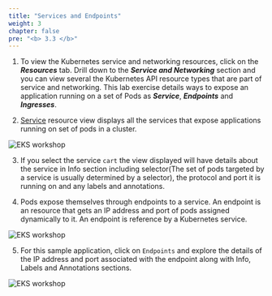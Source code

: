 ```yaml
---
title: "Services and Endpoints"
weight: 3
chapter: false
pre: "<b> 3.3 </b>"
---
```


1. To view the Kubernetes service and networking resources, click on the **_Resources_** tab. Drill down to the **_Service and Networking_** section and you can view several the Kubernetes API resource types that are part of service and networking. This lab exercise details ways to expose an application running on a set of Pods as **_Service_**, **_Endpoints_** and **_Ingresses_**.

2. [Service](https://kubernetes.io/docs/concepts/services-networking/service/) resource view displays all the services that expose applications running on set of pods in a cluster.

![EKS workshop](/images/0005/00019.png?featherlight=false&width=90pc)

3. If you select the service `cart` the view displayed will have details about the service in Info section including selector(The set of pods targeted by a service is usually determined by a selector), the protocol and port it is running on and any labels and annotations.

4. Pods expose themselves through endpoints to a service. An endpoint is an resource that gets an IP address and port of pods assigned dynamically to it. An endpoint is reference by a Kubernetes service.

![EKS workshop](/images/0005/00020.png?featherlight=false&width=90pc)

5. For this sample application, click on `Endpoints` and explore the details of the IP address and port associated with the endpoint along with Info, Labels and Annotations sections.

![EKS workshop](/images/0005/00021.png?featherlight=false&width=90pc)